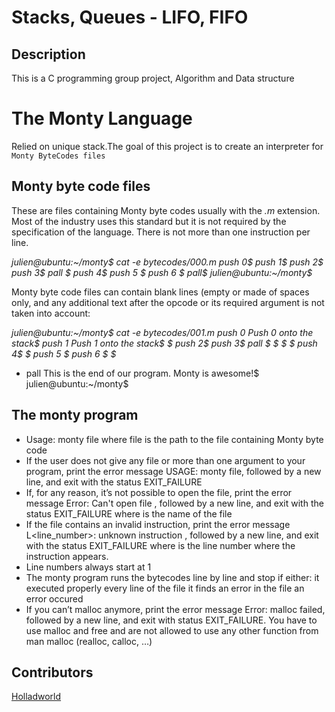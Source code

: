 # Stacks, Queues - LIFO, FIFO
## Description
This is a C programming group project, Algorithm and Data structure

# The Monty Language
Relied on unique stack.The goal of this project is to create an interpreter for `Monty ByteCodes files`

## Monty byte code files
These are files containing Monty byte codes usually with the *.m* extension. Most of the industry uses this standard but it is not required by the specification of the language. There is not more than one instruction per line.

*julien@ubuntu:~/monty$ cat -e bytecodes/000.m
push 0$
push 1$
push 2$
  push 3$
                   pall    $
push 4$
    push 5    $
      push    6        $
pall$
julien@ubuntu:~/monty$*

Monty byte code files can contain blank lines (empty or made of spaces only, and any additional text after the opcode or its required argument is not taken into account:

*julien@ubuntu:~/monty$ cat -e bytecodes/001.m
push 0 Push 0 onto the stack$
push 1 Push 1 onto the stack$
$
push 2$
  push 3$
                   pall    $
$
$
                           $
push 4$
$
    push 5    $
      push    6        $
$*
- pall This is the end of our program. Monty is awesome!$
julien@ubuntu:~/monty$

## The monty program

- Usage: monty file
where file is the path to the file containing Monty byte code
- If the user does not give any file or more than one argument to your program, print the error message USAGE: monty file, followed by a new line, and exit with the status EXIT_FAILURE
- If, for any reason, it’s not possible to open the file, print the error message Error: Can't open file <file>, followed by a new line, and exit with the status EXIT_FAILURE
where <file> is the name of the file
- If the file contains an invalid instruction, print the error message L<line_number>: unknown instruction <opcode>, followed by a new line, and exit with the status EXIT_FAILURE
where is the line number where the instruction appears.
- Line numbers always start at 1
- The monty program runs the bytecodes line by line and stop if either:
it executed properly every line of the file
it finds an error in the file
an error occured
- If you can’t malloc anymore, print the error message Error: malloc failed, followed by a new line, and exit with status EXIT_FAILURE.
You have to use malloc and free and are not allowed to use any other function from man malloc (realloc, calloc, …)

## Contributors
[Holladworld](github.com/Holladworld)
